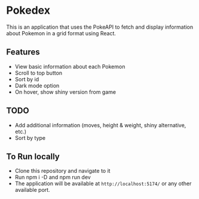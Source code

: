 # Pokedex

This is an application that uses the PokeAPI to fetch and display information about Pokemon in a grid format using React.

## Features
- View basic information about each Pokemon
- Scroll to top button
- Sort by id
- Dark mode option
- On hover, show shiny version from game

## TODO
- Add additional information (moves, height & weight, shiny alternative, etc.)
- Sort by type

## To Run locally

- Clone this repository and navigate to it
- Run npm i -D and npm run dev
- The application will be available at `http://localhost:5174/` or any other available port.
